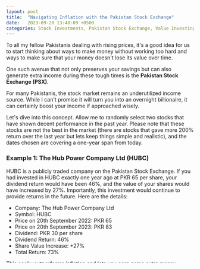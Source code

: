 ```yaml
---
layout: post
title:  "Navigating Inflation with the Pakistan Stock Exchange"
date:   2023-09-20 13:48:09 +0500
categories: Stock Investments, Pakistan Stock Exchange, Value Investing
---
```

To all my fellow Pakistanis dealing with rising prices, it's a good idea for us to start thinking about ways to make money without working too hard and ways to make sure that your money doesn't lose its value over time.

One such avenue that not only preserves your savings but can also generate extra income during these tough times is the **Pakistan Stock Exchange (PSX)**.

For many Pakistanis, the stock market remains an underutilized income source. While I can't promise it will turn you into an overnight billionaire, it can certainly boost your income if approached wisely.

Let's dive into this concept. Allow me to randomly select two stocks that have shown decent performance in the past year. Please note that these stocks are not the best in the market (there are stocks that gave more 200% return over the last year but lets keep things simple and realistic), and the dates chosen are covering a one-year span from today.

### Example 1: The Hub Power Company Ltd (HUBC)

HUBC is a publicly traded company on the Pakistan Stock Exchange. If you had invested in HUBC exactly one year ago at PKR 65 per share, your dividend return would have been 46%, and the value of your shares would have increased by 27%. Importantly, this investment would continue to provide returns in the future. Here are the details:

* Company: The Hub Power Company Ltd 
* Symbol: HUBC
* Price on 20th September 2022: PKR 65
* Price on 20th September 2023: PKR 83
* Dividend: PKR 30 per share
* Dividend Return: 46%
* Share Value Increase: +27%
* Total Return: 73%

This easily outperforms inflation and lets you earn some extra money.

### Example 2: United Bank Limited (UBL)

UBL is another publicly traded company on the Pakistan Stock Exchange. Its share price was around PKR 113 exactly one year ago. If you had purchased the shares then, you would have enjoyed a dividend return of 30.9% and seen the share value increase by 29%. Here are the details:

* Company: United Bank Ltd
* Symbol: UBL
* Price on 20th September 2022: PKR 113
* Price on 20th September 2023: PKR 146
* Dividend: PKR 35 per share
* Dividend Return: 30%
* Share Value Increase: +29%
* Total Return: 59%

It's essential to know that not every company does well. Some actually do really badly. So, the most important thing is picking the right stocks at the right times.

Selecting stocks to invest in the stock market is a skill, and in future posts, I'll share the strategies that have proven effective for me.

Stay tuned as I provide you with strategies and essential knowledge to make informed decisions.

